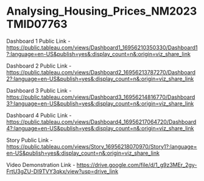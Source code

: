 # Analysing_Housing_Prices_NM2023TMID07763    


Dashboard 1 Public Link - https://public.tableau.com/views/Dashboard1_16956210350330/Dashboard1?:language=en-US&publish=yes&:display_count=n&:origin=viz_share_link

Dashboard 2 Public Link - https://public.tableau.com/views/Dashboard2_16956213787270/Dashboard2?:language=en-US&publish=yes&:display_count=n&:origin=viz_share_link

Dashboard 3 Public Link - https://public.tableau.com/views/Dashboard3_16956214816770/Dashboard3?:language=en-US&publish=yes&:display_count=n&:origin=viz_share_link

Dashboard 4 Public Link - https://public.tableau.com/views/Dashboard4_16956217064720/Dashboard4?:language=en-US&publish=yes&:display_count=n&:origin=viz_share_link

Story Public Link - https://public.tableau.com/views/Story_16956218070970/Story1?:language=en-US&publish=yes&:display_count=n&:origin=viz_share_link

Video Demonstration Link - https://drive.google.com/file/d/1_g9z3MEr_2gy-FrtU3gZU-DI9TVY3qkx/view?usp=drive_link

